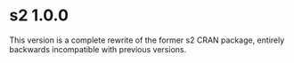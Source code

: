 
# s2 1.0.0

This version is a complete rewrite of the former s2 CRAN package, entirely backwards incompatible with previous versions.
